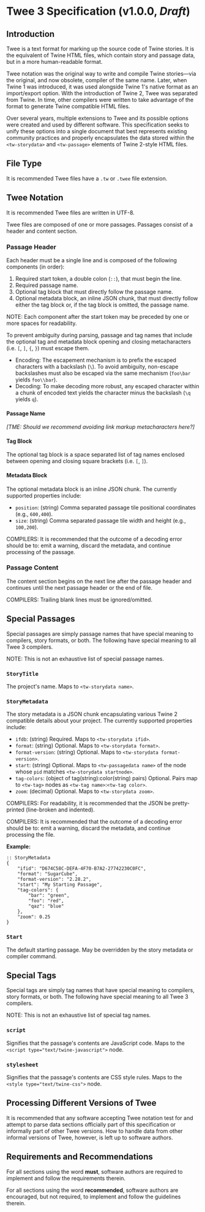 # Twee 3 Specification (v1.0.0, *Draft*)

## Introduction

Twee is a text format for marking up the source code of Twine stories.  It is the equivalent of Twine HTML files, which contain story and passage data, but in a more human-readable format.

Twee notation was the original way to write and compile Twine stories—via the original, and now obsolete, compiler of the same name.  Later, when Twine 1 was introduced, it was used alongside Twine 1's native format as an import/export option.  With the introduction of Twine 2, Twee was separated from Twine.  In time, other compilers were written to take advantage of the format to generate Twine compatible HTML files.

Over several years, multiple extensions to Twee and its possible options were created and used by different software.  This specification seeks to unify these options into a single document that best represents existing community practices and properly encapsulates the data stored within the `<tw-storydata>` and `<tw-passage>` elements of Twine 2-style HTML files.

## File Type

It is recommended Twee files have a `.tw` or `.twee` file extension.

## Twee Notation

It is recommended Twee files are written in UTF-8.

Twee files are composed of one or more passages.  Passages consist of a header and content section.

### Passage Header

Each header must be a single line and is composed of the following components (in order):

1. Required start token, a double colon (`::`), that must begin the line.
2. Required passage name.
3. Optional tag block that must directly follow the passage name.
4. Optional metadata block, an inline JSON chunk, that must directly follow either the tag block or, if the tag block is omitted, the passage name.

NOTE: Each component after the start token may be preceded by one or more spaces for readability.

To prevent ambiguity during parsing, passage and tag names that include the optional tag and metadata block opening and closing metacharacters (i.e. `[`, `]`, `{`, `}`) must escape them.

- Encoding: The escapement mechanism is to prefix the escaped characters with a backslash (`\`).  To avoid ambiguity, non-escape backslashes must also be escaped via the same mechanism (`foo\bar` yields `foo\\bar`).
- Decoding: To make decoding more robust, any escaped character within a chunk of encoded text yields the character minus the backslash (`\q` yields `q`).

#### Passage Name

*[TME: Should we recommend avoiding link markup metacharacters here?]*

#### Tag Block

The optional tag block is a space separated list of tag names enclosed between opening and closing square brackets (i.e. `[`, `]`).

#### Metadata Block

The optional metadata block is an inline JSON chunk.  The currently supported properties include:

- `position`: (string) Comma separated passage tile positional coordinates (e.g., `600,400`).
- `size`: (string) Comma separated passage tile width and height (e.g., `100,200`).

COMPILERS: It is recommended that the outcome of a decoding error should be to: emit a warning, discard the metadata, and continue processing of the passage.

### Passage Content

The content section begins on the next line after the passage header and continues until the next passage header or the end of file.

COMPILERS: Trailing blank lines must be ignored/omitted.

## Special Passages

Special passages are simply passage names that have special meaning to compilers, story formats, or both.  The following have special meaning to all Twee 3 compilers.

NOTE: This is not an exhaustive list of special passage names.

### `StoryTitle`

The project's name.  Maps to `<tw-storydata name>`.

### `StoryMetadata`

The story metadata is a JSON chunk encapsulating various Twine 2 compatible details about your project.  The currently supported properties include:

- `ifdb`: (string) Required.  Maps to `<tw-storydata ifid>`.
- `format`: (string) Optional.  Maps to `<tw-storydata format>`.
- `format-version`: (string) Optional.  Maps to `<tw-storydata format-version>`.
- `start`: (string) Optional.  Maps to `<tw-passagedata name>` of the node whose `pid` matches `<tw-storydata startnode>`.
- `tag-colors`: (object of tag(string):color(string) pairs) Optional.  Pairs map to `<tw-tag>` nodes as `<tw-tag name>`:`<tw-tag color>`.
- `zoom`: (decimal) Optional.  Maps to `<tw-storydata zoom>`.


COMPILERS: For readability, it is recommended that the JSON be pretty-printed (line-broken and indented).

COMPILERS: It is recommended that the outcome of a decoding error should be to: emit a warning, discard the metadata, and continue processing the file.

**Example:**

```
:: StoryMetadata
{
	"ifid": "D674C58C-DEFA-4F70-B7A2-27742230C0FC",
	"format": "SugarCube",
	"format-version": "2.28.2",
	"start": "My Starting Passage",
	"tag-colors": {
		"bar": "green",
		"foo": "red",
		"qaz": "blue"
	},
	"zoom": 0.25
}
```

### `Start`

The default starting passage.  May be overridden by the story metadata or compiler command.

## Special Tags

Special tags are simply tag names that have special meaning to compilers, story formats, or both.  The following have special meaning to all Twee 3 compilers.

NOTE: This is not an exhaustive list of special tag names.

### `script`

Signifies that the passage's contents are JavaScript code.  Maps to the `<script type="text/twine-javascript">` node.

### `stylesheet`

Signifies that the passage's contents are CSS style rules.  Maps to the `<style type="text/twine-css">` node.

## Processing Different Versions of Twee

It is recommended that any software accepting Twee notation test for and attempt to parse data sections officially part of this specification or informally part of other Twee versions.  How to handle data from other informal versions of Twee, however, is left up to software authors.

## Requirements and Recommendations

For all sections using the word **must**, software authors are required to implement and follow the requirements therein.

For all sections using the word **recommended**, software authors are encouraged, but not required, to implement and follow the guidelines therein.

